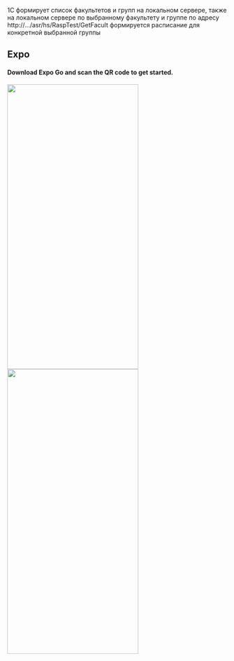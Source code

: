 1С формирует список факультетов и групп на локальном сервере, также на локальном сервере по выбранному факультету и группе
по адресу http://.../asr/hs/RaspTest/GetFacult формируется расписание для конкретной выбранной группы
## Expo

#### Download Expo Go and scan the QR code to get started.

<!---https://snack.expo.dev/@viner/array-rasp-navigation-external
<p float="left">
	<img src="https://i.postimg.cc/XNH28Nty/array-rasp-navigation.png" width="300" height="650">
	<img src="https://i.postimg.cc/mrVZD6gM/array-rasp-navigation2.png" width="300" height="650">
</p>
-->
<p float="left">
	<img src="https://i.postimg.cc/XNH28Nty/array-rasp-navigation.png" width="300" height="650" style="vertical-align: middle;">
	<img src="https://i.postimg.cc/mrVZD6gM/array-rasp-navigation2.png" width="300" height="650" style="vertical-align: middle;">
</p>
